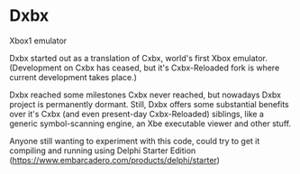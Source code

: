 # Dxbx
Xbox1 emulator

Dxbx started out as a translation of Cxbx, world's first Xbox emulator.
(Development on Cxbx has ceased, but it's Cxbx-Reloaded fork is where current development takes place.)

Dxbx reached some milestones Cxbx never reached, but nowadays Dxbx project is permanently dormant.
Still, Dxbx offers some substantial benefits over it's Cxbx (and even present-day Cxbx-Reloaded) siblings, like a generic symbol-scanning engine, an Xbe executable viewer and other stuff.

Anyone still wanting to experiment with this code, could try to get it compiling and running using Delphi Starter Edition (https://www.embarcadero.com/products/delphi/starter)
